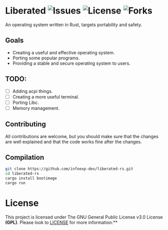 # Liberated ![Issues](https://img.shields.io/github/issues/infoexp-dev/liberated-rs) ![License](https://img.shields.io/github/license/infoexp-dev/liberated-rs) ![Forks](https://img.shields.io/github/forks/infoexp-dev/liberated-rs)
An operating system written in Rust, targets portability and safety.

## Goals
- Creating a useful and effective operating system.
- Porting some popular programs.
- Providing a stable and secure operating system to users.

## TODO:
- [ ] Adding acpi things.
- [ ] Creating a more useful terminal.
- [ ] Porting Libc.
- [ ] Memory management.

## Contributing
All contributions are welcome, but you should make sure that the changes are well explained and that the code works fine after the changes.

## Compilation
```bash
git clone https://github.com/infoexp-dev/liberated-rs.git
cd liberated-rs
cargo install bootimage
cargo run
```

# License
This project is licensed under The GNU General Public License v3.0 License **(GPL)**. Please look to <a href="https://github.com/infoexp-dev/liberated-rs/blob/master/LICENSE">LICENSE</a> for more information.**
